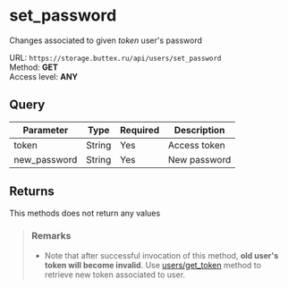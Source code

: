 # set_password
Changes associated to given *token* user's password

URL: `https://storage.buttex.ru/api/users/set_password`\
Method: **GET**\
Access level: **ANY**

## Query
| Parameter    | Type   | Required | Description  |
|--------------|--------|----------|--------------|
| token        | String | Yes      | Access token |
| new_password | String | Yes      | New password |

## Returns
This methods does not return any values

> ### Remarks
> - Note that after successful invocation of this method, **old user's token will become invalid**.
> Use [users/get_token](get_token.md) method to retrieve new token associated to user.